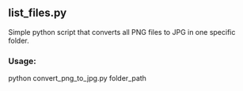 ## list_files.py 

Simple python script that converts all PNG files to JPG in one specific folder.

### Usage:
python convert_png_to_jpg.py folder_path
